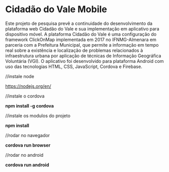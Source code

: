 <h1>Cidadão do Vale Mobile</h1>

Este projeto de pesquisa prevê a continuidade do desenvolvimento da plataforma web Cidadão do Vale e sua implementação em aplicativo para dispositivo móvel. A plataforma Cidadão do Vale é uma configuração do framework ClickOnMap implementada em 2017 no IFNMG-Almenara em parceria com a Prefeitura Municipal, que permite a informação em tempo real sobre a existência e localização de problemas relacionados à infraestrutura urbana por aplicação de técnicas de Informação Geográfica Voluntária (VGI). O aplicativo foi desenvolvido para plataforma Android com uso das tecnologias HTML, CSS, JavaScript, Cordova e Firebase.

//instale node

https://nodejs.org/en/

//instale o cordova

**npm install -g cordova**

//instale os modulos do projeto

**npm install**

//rodar no navegador

**cordova run browser**

//rodar no android

**cordova run android**
